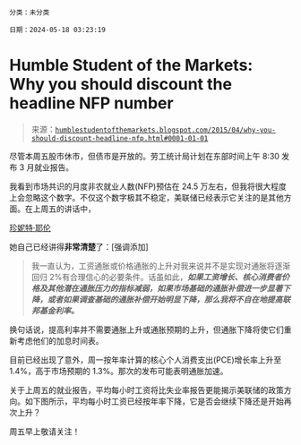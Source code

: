 ```

分类：未分类

日期：2024-05-18 03:23:19

```

# Humble Student of the Markets: Why you should discount the headline NFP number

> 来源：[`humblestudentofthemarkets.blogspot.com/2015/04/why-you-should-discount-headline-nfp.html#0001-01-01`](https://humblestudentofthemarkets.blogspot.com/2015/04/why-you-should-discount-headline-nfp.html#0001-01-01)

尽管本周五股市休市，但债市是开放的。劳工统计局计划在东部时间上午 8:30 发布 3 月就业报告。

我看到市场共识的月度非农就业人数(NFP)预估在 24.5 万左右，但我将很大程度上会忽略这个数字。不仅这个数字极其不稳定，美联储已经表示它关注的是其他方面。在上周五的讲话中，

[珍妮特·耶伦](http://www.federalreserve.gov/newsevents/speech/yellen20150327a.htm)

她自己已经讲得**非常清楚**了：[强调添加]

> 我一直认为，工资通胀或价格通胀的上升对我来说并不是实现对通胀将逐渐回归 2%有合理信心的必要条件。话虽如此，***如果工资增长、核心消费者价格及其他潜在通胀压力的指标减弱，如果市场基础的通胀补偿进一步显著下降，或者如果调查基础的通胀补偿开始明显下降，那么我将不自在地提高联邦基金利率。***

换句话说，提高利率并不需要通胀上升或通胀预期的上升，但通胀下降将使它们重新考虑他们的加息时间表。

目前已经出现了意外，周一按年率计算的核心个人消费支出(PCE)增长率上升至 1.4%，高于市场预期的 1.3%。那次的发布可能表明通胀加速。

关于上周五的就业报告，平均每小时工资将比失业率报告更能揭示美联储的政策方向。如下图所示，平均每小时工资已经按年率下降，它是否会继续下降还是开始再次上升？

周五早上敬请关注！
